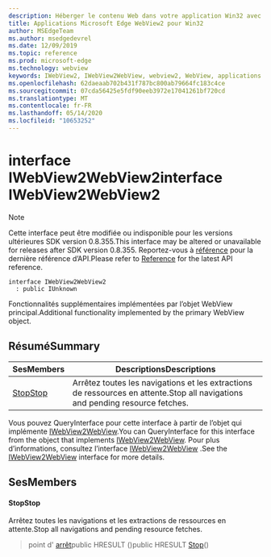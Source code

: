 ```yaml
---
description: Héberger le contenu Web dans votre application Win32 avec le contrôle Microsoft Edge WebView2
title: Applications Microsoft Edge WebView2 pour Win32
author: MSEdgeTeam
ms.author: msedgedevrel
ms.date: 12/09/2019
ms.topic: reference
ms.prod: microsoft-edge
ms.technology: webview
keywords: IWebView2, IWebView2WebView, webview2, WebView, applications Win32, Win32, Edge
ms.openlocfilehash: 62daeaab702b431f787bc800ab79664fc183c4ce
ms.sourcegitcommit: 07cda56425e5fdf90eeb3972e17041261bf720cd
ms.translationtype: MT
ms.contentlocale: fr-FR
ms.lasthandoff: 05/14/2020
ms.locfileid: "10653252"
---
```

# <span data-ttu-id="6f635-104">interface IWebView2WebView2</span><span class="sxs-lookup"><span data-stu-id="6f635-104">interface IWebView2WebView2</span></span> 

> [!NOTE]
> <span data-ttu-id="6f635-105">Cette interface peut être modifiée ou indisponible pour les versions ultérieures SDK version 0.8.355.</span><span class="sxs-lookup"><span data-stu-id="6f635-105">This interface may be altered or unavailable for releases after SDK version 0.8.355.</span></span> <span data-ttu-id="6f635-106">Reportez-vous à [référence](../../../webview2-api-reference.md) pour la dernière référence d’API.</span><span class="sxs-lookup"><span data-stu-id="6f635-106">Please refer to [Reference](../../../webview2-api-reference.md) for the latest API reference.</span></span>

```
interface IWebView2WebView2
  : public IUnknown
```

<span data-ttu-id="6f635-107">Fonctionnalités supplémentaires implémentées par l’objet WebView principal.</span><span class="sxs-lookup"><span data-stu-id="6f635-107">Additional functionality implemented by the primary WebView object.</span></span>

## <span data-ttu-id="6f635-108">Résumé</span><span class="sxs-lookup"><span data-stu-id="6f635-108">Summary</span></span>

 <span data-ttu-id="6f635-109">Ses</span><span class="sxs-lookup"><span data-stu-id="6f635-109">Members</span></span>                        | <span data-ttu-id="6f635-110">Descriptions</span><span class="sxs-lookup"><span data-stu-id="6f635-110">Descriptions</span></span>
--------------------------------|---------------------------------------------
[<span data-ttu-id="6f635-111">Stop</span><span class="sxs-lookup"><span data-stu-id="6f635-111">Stop</span></span>](#stop) | <span data-ttu-id="6f635-112">Arrêtez toutes les navigations et les extractions de ressources en attente.</span><span class="sxs-lookup"><span data-stu-id="6f635-112">Stop all navigations and pending resource fetches.</span></span>

<span data-ttu-id="6f635-113">Vous pouvez QueryInterface pour cette interface à partir de l’objet qui implémente [IWebView2WebView](IWebView2WebView.md).</span><span class="sxs-lookup"><span data-stu-id="6f635-113">You can QueryInterface for this interface from the object that implements [IWebView2WebView](IWebView2WebView.md).</span></span> <span data-ttu-id="6f635-114">Pour plus d’informations, consultez l’interface [IWebView2WebView](IWebView2WebView.md) .</span><span class="sxs-lookup"><span data-stu-id="6f635-114">See the [IWebView2WebView](IWebView2WebView.md) interface for more details.</span></span>

## <span data-ttu-id="6f635-115">Ses</span><span class="sxs-lookup"><span data-stu-id="6f635-115">Members</span></span>

#### <span data-ttu-id="6f635-116">Stop</span><span class="sxs-lookup"><span data-stu-id="6f635-116">Stop</span></span> 

<span data-ttu-id="6f635-117">Arrêtez toutes les navigations et les extractions de ressources en attente.</span><span class="sxs-lookup"><span data-stu-id="6f635-117">Stop all navigations and pending resource fetches.</span></span>

> <span data-ttu-id="6f635-118">point d' [arrêt](#stop)public HRESULT ()</span><span class="sxs-lookup"><span data-stu-id="6f635-118">public HRESULT [Stop](#stop)()</span></span>

